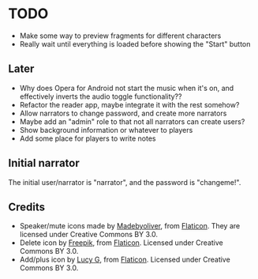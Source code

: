 TODO
====

* Make some way to preview fragments for different characters
* Really wait until everything is loaded before showing the "Start" button

Later
-----

* Why does Opera for Android not start the music when it's on, and
  effectively inverts the audio toggle functionality??
* Refactor the reader app, maybe integrate it with the rest somehow?
* Allow narrators to change password, and create more narrators
* Maybe add an "admin" role to that not all narrators can create users?
* Show background information or whatever to players
* Add some place for players to write notes

Initial narrator
----------------

The initial user/narrator is "narrator", and the password is "changeme!".

Credits
-------

* Speaker/mute icons made by
[Madebyoliver](http://www.flaticon.com/authors/madebyoliver), from
[Flaticon](http://www.flaticon.com). They are licensed under Creative
Commons BY 3.0.
* Delete icon by [Freepik](http://www.flaticon.com/authors/freepik),
from [Flaticon](http://www.flaticon.com). Licensed under
Creative Commons BY 3.0.
* Add/plus icon by [Lucy G](http://www.flaticon.com/authors/lucy-g),
from [Flaticon](http://www.flaticon.com). Licensed under
Creative Commons BY 3.0.
